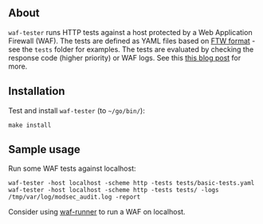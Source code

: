 ## About

`waf-tester` runs HTTP tests against a host protected by a Web Application Firewall (WAF). The tests are defined as YAML files based on [FTW format](https://github.com/CRS-support/ftw/blob/master/docs/YAMLFormat.md) - see the `tests` folder for examples. The tests are evaluated by checking the response code (higher priority) or WAF logs. See this [this blog post](https://jreisinger.github.io/blog2/posts/working-with-waf-containers/) for more.

## Installation

Test and install `waf-tester` (to `~/go/bin/`):

```
make install
```

## Sample usage

Run some WAF tests against localhost:

```
waf-tester -host localhost -scheme http -tests tests/basic-tests.yaml
waf-tester -host localhost -scheme http -tests tests/ -logs /tmp/var/log/modsec_audit.log -report
```

Consider using [waf-runner](https://github.com/jreisinger/waf-runner) to run a WAF on localhost.
